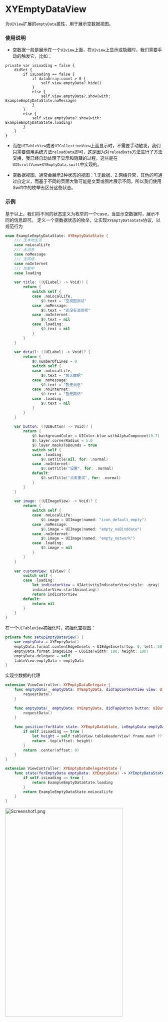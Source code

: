 # XYEmptyDataView
为`UIView`扩展的`emptyData`属性，用于展示空数据视图。

### 使用说明
- 空数据一般是展示在一个`UIview`上面，在`UIview`上显示或隐藏时，我们需要手动的触发它，比如：
```
private var isLoading = false {
    didSet {
        if isLoading == false {
            if dataArray.count > 0 {
                self.view.emptyData?.hide()
            }
            else {
                self.view.emptyData?.show(with: ExampleEmptyDataState.noMessage)
            }
        }
        else {
            self.view.emptyData?.show(with: ExampleEmptyDataState.loading)
        }
    }
}
```

- 而在`UITableView`或者`UICollectionView`上面显示时，不需要手动触发，我们只需要调用系统方法`reloadData`即可，这是因为对`reloadData`方法进行了方法交换，我已经自动处理了显示和隐藏的过程，这些是在`UIScrollView+XYEmptyData.swift`中实现的。


- 空数据视图，通常会展示2种状态的视图：1.无数据、2.网络异常，其他的可通过自定义，而基于不同的页面大致可能是文案或图片展示不同，所以我们使用Swift中的枚举去区分这些状态。


### 示例
基于以上，我们将不同的状态定义为枚举的一个case，当显示空数据时，展示不同的信息即可。
定义一个空数据状态的枚举，让实现`XYEmptyDataState`协议，以规范行为
```swift
enum ExampleEmptyDataState: XYEmptyDataState {
    /// 无本地生活
    case noLocalLife
    /// 无消息
    case noMessage
    /// 无网络
    case noInternet
    /// 加载中
    case loading
    
    var title: ((UILabel) -> Void)? {
        return {
            switch self {
            case .noLocalLife,
                $0.text = "空视图测试"
            case .noMessage:
                $0.text = "还没有消息呢"
            case .noInternet:
                $0.text = nil
            case .loading:
                $0.text = nil
            }
        }
    }
    
    var detail: ((UILabel) -> Void)? {
        return {
            $0.numberOfLines = 0
            switch self {
            case .noLocalLife,
                $0.text = "暂无数据"
            case .noMessage:
                $0.text = "暂无消息"
            case .noInternet:
                $0.text = "暂无网络"
            case .loading:
                $0.text = nil
            }
        }
    }
    
    var button: ((UIButton) -> Void)? {
        return {
            $0.backgroundColor = UIColor.blue.withAlphaComponent(0.7)
            $0.layer.cornerRadius = 5.0
            $0.layer.masksToBounds = true
            switch self {
            case .loading:
                $0.setTitle(nil, for: .normal)
            case .noInternet:
                $0.setTitle("设置", for: .normal)
            default:
                $0.setTitle("点击重试", for: .normal)
            }
        }
    }
    
    var image: ((UIImageView) -> Void)? {
        return {
            switch self {
            case .noLocalLife:
                $0.image = UIImage(named: "icon_default_empty")
            case .noMessage:
                $0.image = UIImage(named: "empty_noBinddate")
            case .noInternet:
                $0.image = UIImage(named: "empty_network")
            case .loading:
                $0.image = nil
            }
        }
    }
    
    var customView: UIView? {
        switch self {
        case .loading:
            let indicatorView = UIActivityIndicatorView(style: .gray)
            indicatorView.startAnimating()
            return indicatorView
        default:
            return nil
        }
    }
}

```

在一个`UITableView`初始化时，初始化空视图：
```swift
private func setupEmptyDataView() {
    var emptyData = XYEmptyData()
    emptyData.format.contentEdgeInsets = UIEdgeInsets(top: 0, left: 50, bottom: 0, right: 50)
    emptyData.format.imageSize = CGSize(width: 180, height: 180)
    emptyData.delegate = self
    tableView.emptyData = emptyData
}
```

实现空数据的代理
```swift
extension ViewController: XYEmptyDataDelegate {
    func emptyData(_ emptyData: XYEmptyData, didTapContentView view: UIControl) {
        requestData()
    }
    
    func emptyData(_ emptyData: XYEmptyData, didTapButton button: UIButton) {
        requestData()
    }
    
    func position(forState state: XYEmptyDataState, inEmptyData emptyData: XYEmptyData) -> XYEmptyData.Position {
        if self.isLoading == true {
            let height = self.tableView.tableHeaderView?.frame.maxY ?? 0
            return .top(offset: height)
        }
        return .center(offset: 0)
    }
}

extension ViewController: XYEmptyDataDelegateState {
    func state(forEmptyData emptyData: XYEmptyData) -> XYEmptyDataState {
        if self.isLoading == true {
            return ExampleEmptyDataState.loading
        }
        return ExampleEmptyDataState.noLocalLife
    }
}
```

<img src = "https://github.com/alpface/XYEmptyDataView/blob/master/XYEmptyDataView/IMG_0778.PNG?raw=true" width = "375" height = "667" alt = "Screenshot1.png"/>

